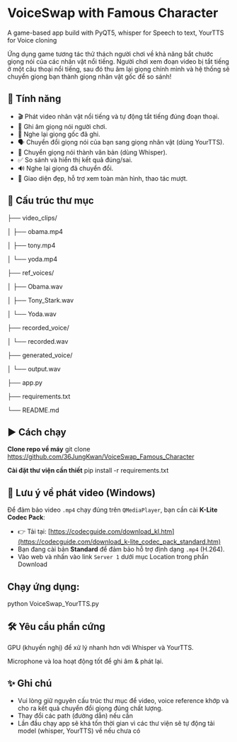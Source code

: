 # VoiceSwap with Famous Character
A game-based app build with PyQT5, whisper for Speech to text, YourTTS for Voice cloning

Ứng dụng game tương tác thử thách người chơi về khả năng bắt chước giọng nói của các nhân vật nổi tiếng. Người chơi xem đoạn video bị tắt tiếng ở một câu thoại nổi tiếng, sau đó thu âm lại giọng chính mình và hệ thống sẽ chuyển giọng bạn thành giọng nhân vật gốc để so sánh!

## 🧠 Tính năng

- 🎬 Phát video nhân vật nổi tiếng và tự động tắt tiếng đúng đoạn thoại.
- 🎤 Ghi âm giọng nói người chơi.
- 🔁 Nghe lại giọng gốc đã ghi.
- 🗣 Chuyển đổi giọng nói của bạn sang giọng nhân vật (dùng YourTTS).
- 📝 Chuyển giọng nói thành văn bản (dùng Whisper).
- ✅ So sánh và hiển thị kết quả đúng/sai.
- 🔊 Nghe lại giọng đã chuyển đổi.
- 🎨 Giao diện đẹp, hỗ trợ xem toàn màn hình, thao tác mượt.

## 📂 Cấu trúc thư mục

├── video_clips/

│ ├── obama.mp4

│ ├── tony.mp4

│ └── yoda.mp4

├── ref_voices/

│ ├── Obama.wav

│ ├── Tony_Stark.wav

│ └── Yoda.wav

├── recorded_voice/

│ └── recorded.wav

├── generated_voice/

│ └── output.wav

├── app.py

├── requirements.txt

└── README.md

## ▶️ Cách chạy

**Clone repo về máy**
   git clone https://github.com/36JungKwan/VoiceSwap_Famous_Character

**Cài đặt thư viện cần thiết**
   pip install -r requirements.txt

## 🧩 Lưu ý về phát video (Windows)

Để đảm bảo video `.mp4` chạy đúng trên `QMediaPlayer`, bạn cần cài **K-Lite Codec Pack**:

- 👉 Tải tại: [https://codecguide.com/download_kl.htm](https://codecguide.com/download_k-lite_codec_pack_standard.htm)
- Bạn đang cài bản **Standard** để đảm bảo hỗ trợ định dạng `.mp4` (H.264).
- Vào web và nhấn vào link `Server 1` dưới mục Location trong phần Download
   
## Chạy ứng dụng:

python VoiceSwap_YourTTS.py

## 🛠 Yêu cầu phần cứng

GPU (khuyến nghị) để xử lý nhanh hơn với Whisper và YourTTS.

Microphone và loa hoạt động tốt để ghi âm & phát lại.

## ✨ Ghi chú

- Vui lòng giữ nguyên cấu trúc thư mục để video, voice reference khớp và cho ra kết quả chuyển đổi giọng đúng chất lượng.
- Thay đổi các path (đường dẫn) nếu cần
- Lần đầu chạy app sẽ khá tốn thời gian vì các thư viện sẽ tự động tải model (whisper, YourTTS) về nếu chưa có
